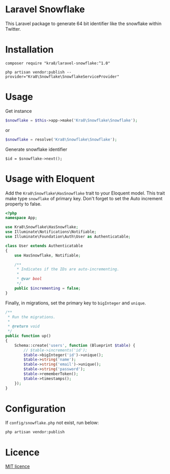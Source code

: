 # Laravel Snowflake
This Laravel package to generate 64 bit identifier like the snowflake within Twitter.

# Installation
```
composer require "kra8/laravel-snowflake:^1.0"

php artisan vendor:publish --provider="Kra8\Snowflake\SnowflakeServiceProvider"
```
# Usage
Get instance
``` php
$snowflake = $this->app->make('Kra8\Snowflake\Snowflake');
```
or
``` php
$snowflake = resolve('Kra8\Snowflake\Snowflake');
```

Generate snowflake identifier
```
$id = $snowflake->next();
```
# Usage with Eloquent
Add the `Kra8\Snowflake\HasSnowflake` trait to your Eloquent model.
This trait make type `snowflake` of primary key.  Don't forget to set the Auto increment property to false.

``` php
<?php
namespace App;

use Kra8\Snowflake\HasSnowflake;
use Illuminate\Notifications\Notifiable;
use Illuminate\Foundation\Auth\User as Authenticatable;

class User extends Authenticatable
{
    use HasSnowflake, Notifiable;

    /**
     * Indicates if the IDs are auto-incrementing.
     *
     * @var bool
     */
    public $incrementing = false;
}
```

Finally, in migrations, set the primary key to `bigInteger` and `unique`.

``` php
/**
 * Run the migrations.
 *
 * @return void
 */
public function up()
{
    Schema::create('users', function (Blueprint $table) {
        // $table->increments('id');
        $table->bigInteger('id')->unique();
        $table->string('name');
        $table->string('email')->unique();
        $table->string('password');
        $table->rememberToken();
        $table->timestamps();
    });
}
```


# Configuration
If `config/snowflake.php` not exist, run below:
```
php artisan vendor:publish
```

# Licence
[MIT licence](https://github.com/kra8/laravel-snowflake/blob/master/LICENSE)
